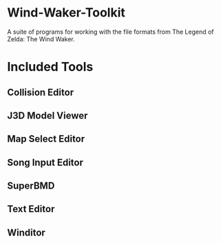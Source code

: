 # Wind-Waker-Toolkit
A suite of programs for working with the file formats from The Legend of Zelda: The Wind Waker.

# Included Tools

## Collision Editor

## J3D Model Viewer

## Map Select Editor

## Song Input Editor

## SuperBMD

## Text Editor

## Winditor
